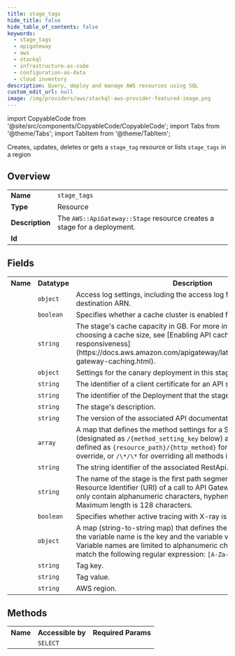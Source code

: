 ```yaml
---
title: stage_tags
hide_title: false
hide_table_of_contents: false
keywords:
  - stage_tags
  - apigateway
  - aws
  - stackql
  - infrastructure-as-code
  - configuration-as-data
  - cloud inventory
description: Query, deploy and manage AWS resources using SQL
custom_edit_url: null
image: /img/providers/aws/stackql-aws-provider-featured-image.png
---
```


import CopyableCode from '@site/src/components/CopyableCode/CopyableCode';
import Tabs from '@theme/Tabs';
import TabItem from '@theme/TabItem';

Creates, updates, deletes or gets a <code>stage_tag</code> resource or lists <code>stage_tags</code> in a region

## Overview
<table><tbody>
<tr><td><b>Name</b></td><td><code>stage_tags</code></td></tr>
<tr><td><b>Type</b></td><td>Resource</td></tr>
<tr><td><b>Description</b></td><td>The <code>AWS::ApiGateway::Stage</code> resource creates a stage for a deployment.</td></tr>
<tr><td><b>Id</b></td><td><CopyableCode code="aws.apigateway.stage_tags" /></td></tr>
</tbody></table>

## Fields
<table><tbody><tr><th>Name</th><th>Datatype</th><th>Description</th></tr><tr><td><CopyableCode code="access_log_setting" /></td><td><code>object</code></td><td>Access log settings, including the access log format and access log destination ARN.</td></tr>
<tr><td><CopyableCode code="cache_cluster_enabled" /></td><td><code>boolean</code></td><td>Specifies whether a cache cluster is enabled for the stage.</td></tr>
<tr><td><CopyableCode code="cache_cluster_size" /></td><td><code>string</code></td><td>The stage's cache capacity in GB. For more information about choosing a cache size, see &#91;Enabling API caching to enhance responsiveness&#93;(https://docs.aws.amazon.com/apigateway/latest/developerguide/api-gateway-caching.html).</td></tr>
<tr><td><CopyableCode code="canary_setting" /></td><td><code>object</code></td><td>Settings for the canary deployment in this stage.</td></tr>
<tr><td><CopyableCode code="client_certificate_id" /></td><td><code>string</code></td><td>The identifier of a client certificate for an API stage.</td></tr>
<tr><td><CopyableCode code="deployment_id" /></td><td><code>string</code></td><td>The identifier of the Deployment that the stage points to.</td></tr>
<tr><td><CopyableCode code="description" /></td><td><code>string</code></td><td>The stage's description.</td></tr>
<tr><td><CopyableCode code="documentation_version" /></td><td><code>string</code></td><td>The version of the associated API documentation.</td></tr>
<tr><td><CopyableCode code="method_settings" /></td><td><code>array</code></td><td>A map that defines the method settings for a Stage resource. Keys (designated as <code>/&#123;method_setting_key</code> below) are method paths defined as <code>&#123;resource_path&#125;/&#123;http_method&#125;</code> for an individual method override, or <code>/\*/\*</code> for overriding all methods in the stage.</td></tr>
<tr><td><CopyableCode code="rest_api_id" /></td><td><code>string</code></td><td>The string identifier of the associated RestApi.</td></tr>
<tr><td><CopyableCode code="stage_name" /></td><td><code>string</code></td><td>The name of the stage is the first path segment in the Uniform Resource Identifier (URI) of a call to API Gateway. Stage names can only contain alphanumeric characters, hyphens, and underscores. Maximum length is 128 characters.</td></tr>
<tr><td><CopyableCode code="tracing_enabled" /></td><td><code>boolean</code></td><td>Specifies whether active tracing with X-ray is enabled for the Stage.</td></tr>
<tr><td><CopyableCode code="variables" /></td><td><code>object</code></td><td>A map (string-to-string map) that defines the stage variables, where the variable name is the key and the variable value is the value. Variable names are limited to alphanumeric characters. Values must match the following regular expression: <code>&#91;A-Za-z0-9-._~:/?#&=,&#93;+</code>.</td></tr>
<tr><td><CopyableCode code="tag_key" /></td><td><code>string</code></td><td>Tag key.</td></tr>
<tr><td><CopyableCode code="tag_value" /></td><td><code>string</code></td><td>Tag value.</td></tr>
<tr><td><CopyableCode code="region" /></td><td><code>string</code></td><td>AWS region.</td></tr>
</tbody></table>

## Methods

<table><tbody>
  <tr>
    <th>Name</th>
    <th>Accessible by</th>
    <th>Required Params</th>
  </tr>
  <tr>
    <td><CopyableCode code="view" /></td>
    <td><code>SELECT</code></td>
    <td><CopyableCode code="region" /></td>
  </tr>
</tbody></table>








